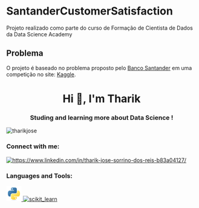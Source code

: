 # SantanderCustomerSatisfaction

Projeto realizado como parte do curso de Formação de Cientista de Dados da Data Science Academy


## Problema

O projeto é baseado no problema proposto pelo [Banco Santander](https://www.santanderbank.com/home) em uma competição no site: [Kaggle](https://www.kaggle.com/competitions/santander-customer-satisfaction).



<h1 align="center">Hi 👋, I'm Tharik</h1>
<h3 align="center">Studing and learning more about Data Science !</h3>

<p align="left"> <img src="https://komarev.com/ghpvc/?username=tharikjose&label=Profile%20views&color=0e75b6&style=flat" alt="tharikjose" /> </p>

<h3 align="left">Connect with me:</h3>
<p align="left">
<a href="https://linkedin.com/in/https://www.linkedin.com/in/tharik-jose-sorrino-dos-reis-b83a04127/" target="blank"><img align="center" src="https://raw.githubusercontent.com/rahuldkjain/github-profile-readme-generator/master/src/images/icons/Social/linked-in-alt.svg" alt="https://www.linkedin.com/in/tharik-jose-sorrino-dos-reis-b83a04127/" height="30" width="40" /></a>
</p>

<h3 align="left">Languages and Tools:</h3>
<p align="left"> <a href="https://www.python.org" target="_blank" rel="noreferrer"> <img src="https://raw.githubusercontent.com/devicons/devicon/master/icons/python/python-original.svg" alt="python" width="40" height="40"/> </a> <a href="https://scikit-learn.org/" target="_blank" rel="noreferrer"> <img src="https://upload.wikimedia.org/wikipedia/commons/0/05/Scikit_learn_logo_small.svg" alt="scikit_learn" width="40" height="40"/> </a> </p>

